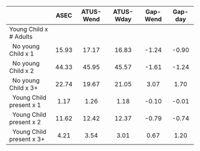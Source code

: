 
|                      |         ASEC |    ATUS-Wend |    ATUS-Wday |     Gap-Wend |      Gap-day |
| -------------------- | :----------: | :----------: | :----------: | :----------: | :----------: |
| Young Child x # Adults |              |              |              |              |              |
| &nbsp;&nbsp;No young Child x 1 |        15.93 |        17.17 |        16.83 |        -1.24 |        -0.90 |
| &nbsp;&nbsp;No young Child x 2 |        44.33 |        45.95 |        45.57 |        -1.61 |        -1.24 |
| &nbsp;&nbsp;No young Child x 3+ |        22.74 |        19.67 |        21.05 |         3.07 |         1.70 |
| &nbsp;&nbsp;Young Child present x 1 |         1.17 |         1.26 |         1.18 |        -0.10 |        -0.01 |
| &nbsp;&nbsp;Young Child present x 2 |        11.62 |        12.42 |        12.37 |        -0.79 |        -0.74 |
| &nbsp;&nbsp;Young Child present x 3+ |         4.21 |         3.54 |         3.01 |         0.67 |         1.20 |

